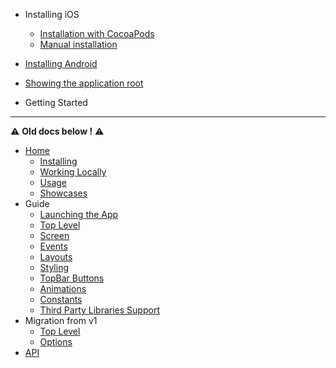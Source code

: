 - Installing iOS
  - [Installation with CocoaPods](/docs/iosCocoaPods)
  - [Manual installation](/docs/iosManual)
- [Installing Android](/docs/installingAndroid)
- [Showing the application root](/docs/creatingYourFirstScreen)

- Getting Started


---
⚠️ **Old docs below !️** ️️⚠️️
- [Home](/)
  - [Installing](/docs/Installing)
  - [Working Locally](/docs/WorkingLocally)
  - [Usage](/docs/Usage)
  - [Showcases](/docs/showcases)
- Guide
  - [Launching the App](/docs/app-launch)
  - [Top Level](/docs/top-level-api)
  - [Screen](/docs/screen-api)
  - [Events](/docs/events)
  - [Layouts](/docs/layout-types)
  - [Styling](/docs/styling)
  - [TopBar Buttons](/docs/topBar-buttons) 
  - [Animations](/docs/animations)
  - [Constants](/docs/constants)
  - [Third Party Libraries Support](/docs/third-party)
- Migration from v1
  - [Top Level](/docs/top-level-api-migration)
  - [Options](/docs/options-migration)
- [API](/api/README)
